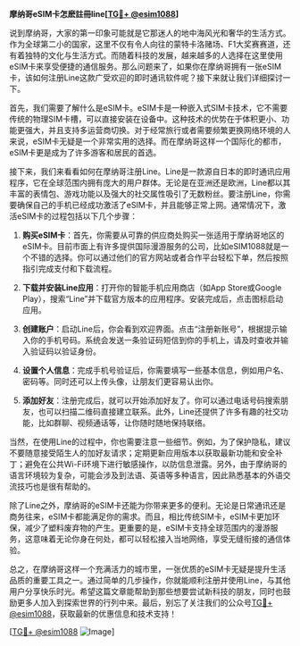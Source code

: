 **摩纳哥eSIM卡怎麽註冊line[[TG💪+ @esim1088](https://t.me/s/esim1088)]**

说到摩纳哥，大家的第一印象可能就是它那迷人的地中海风光和奢华的生活方式。作为全球第二小的国家，这里不仅有令人向往的蒙特卡洛赌场、F1大奖赛赛道，还有着独特的文化与生活方式。而随着科技的发展，越来越多的人选择在这里使用eSIM卡来享受便捷的通信服务。那么问题来了，如果你在摩纳哥拥有一张eSIM卡，该如何注册Line这款广受欢迎的即时通讯软件呢？接下来就让我们详细探讨一下。

首先，我们需要了解什么是eSIM卡。eSIM卡是一种嵌入式SIM卡技术，它不需要传统的物理SIM卡槽，可以直接安装在设备中。这种技术的优势在于体积更小、功能更强大，并且支持多运营商切换。对于经常旅行或者需要频繁更换网络环境的人来说，eSIM卡无疑是一个非常实用的选择。而在摩纳哥这样一个国际化的都市，eSIM卡更是成为了许多游客和居民的首选。

接下来，我们来看看如何在摩纳哥注册Line。Line是一款源自日本的即时通讯应用程序，它在全球范围内拥有庞大的用户群体。无论是在亚洲还是欧洲，Line都以其丰富的表情包、游戏功能以及强大的社交属性吸引了无数粉丝。要注册Line，你需要确保自己的手机已经成功激活了eSIM卡，并且能够正常上网。通常情况下，激活eSIM卡的过程包括以下几个步骤：

1. **购买eSIM卡**：首先，你需要从可靠的供应商处购买一张适用于摩纳哥地区的eSIM卡。目前市面上有许多提供国际漫游服务的公司，比如eSIM1088就是一个不错的选择。你可以通过他们的官方网站或者合作平台轻松下单，然后按照指引完成支付和下载流程。

2. **下载并安装Line应用**：打开你的智能手机应用商店（如App Store或Google Play），搜索“Line”并下载官方版本的应用程序。安装完成后，点击图标启动应用。

3. **创建账户**：启动Line后，你会看到欢迎界面。点击“注册新账号”，根据提示输入你的手机号码。系统会发送一条验证码短信到你的手机上，请及时查收并输入验证码以验证身份。

4. **设置个人信息**：完成手机号验证后，你需要填写一些基本信息，例如用户名、密码等。同时还可以上传头像，让朋友们更容易认出你。

5. **添加好友**：注册完成后，就可以开始添加好友了。你可以通过电话号码搜索朋友，也可以扫描二维码直接建立联系。此外，Line还提供了许多有趣的社交功能，比如群聊、视频通话等，让你随时随地保持联络。

当然，在使用Line的过程中，你也需要注意一些细节。例如，为了保护隐私，建议不要随意接受陌生人的加好友请求；定期更新应用版本以获取最新功能和安全补丁；避免在公共Wi-Fi环境下进行敏感操作，以防信息泄露。另外，由于摩纳哥的语言环境较为复杂，可能会涉及到法语、英语等多种语言，因此熟悉基本的外语交流技巧也是很有帮助的。

除了Line之外，摩纳哥的eSIM卡还能为你带来更多的便利。无论是日常通讯还是商务往来，eSIM卡都能满足你的需求。而且，相比传统SIM卡，eSIM卡更加环保，减少了塑料废弃物的产生。更重要的是，eSIM卡支持全球范围内的漫游服务，这意味着无论你身在何处，都可以轻松接入当地网络，享受无缝衔接的通信体验。

总之，在摩纳哥这样一个充满活力的城市里，一张优质的eSIM卡无疑是提升生活品质的重要工具之一。通过简单的几步操作，你就能顺利注册并使用Line，与其他用户分享快乐时光。希望这篇文章能帮助到那些想要尝试新科技的朋友，同时也鼓励更多人加入到探索世界的行列中来。最后，别忘了关注我们的公众号[TG💪+ @esim1088](https://t.me/s/esim1088)，获取最新的优惠信息和技术支持！

[[TG💪+ @esim1088](https://t.me/s/esim1088) ![Image](https://i.postimg.cc/4NQfJmqS/Snipaste-2025-05-13-00-14-12.png)]